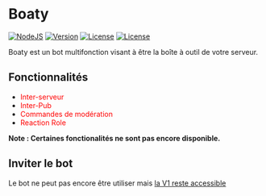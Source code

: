 # Boaty

[![NodeJS](https://img.shields.io/badge/Node-v10.15.3-informational.svg?style=flat)](https://nodejs.org/fr/)
[![Version](https://img.shields.io/badge/Version-1.O-orange.svg?style=flat)](https://github.com/PodyDev/Boaty/)
[![License](https://img.shields.io/badge/License-MIT-lightgrey.svg?style=flat)](https://github.com/PodyDev/Boaty/blob/master/LICENSE)
[![License](https://img.shields.io/badge/Status-Work%20In%20Progress-red.svg?style=flat)](https://github.com/PodyDev/Boaty)

Boaty est un bot multifonction visant à être la boîte à outil de votre serveur.

## Fonctionnalités

* <font color="red">Inter-serveur </font>
* <font color="red">Inter-Pub</font>
* <font color="red">Commandes de modération </font>
* <font color="red">Reaction Role</font>

**Note : Certaines fonctionalités ne sont pas encore disponible.**

## Inviter le bot

Le bot ne peut pas encore être utiliser mais [la V1 reste accessible](https://discordapp.com/oauth2/authorize?client_id=555076841652748308&scope=bot&permissions=8)
